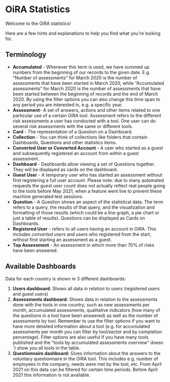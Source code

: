 # OiRA Statistics

Welcome to the OiRA statistics!

Here are a few hints and explanations to help you find what you're looking for.

## Terminology

-   **Accumulated** - Whenever this term is used, we have summed up
    numbers from the beginning of our records to the given date. E.g. “Number of
    assessments” for March 2020 is the number of assessments that have been started in
    March 2020, while “Accumulated assessments” for March 2020 is the number of
    assessments that have been started between the beginning of records and the end of
    March 2020. By using the filter options you can also change this time span to any
    period you are interested in, e.g. a specific year.
-   **Assessment**- A set of answers, actions and other items related to one particular
    use of a certain OiRA tool. Assessment refers to the different risk assessments a
    user has conducted with a tool. One user can do several risk assessments with the
    same or different tools.
-   **Card** - The representation of a Question on a Dashboard.
-   **Collection** - You can think of collections like folders that contain Dashboards,
    Questions and other statistics items.
-   **Converted User or Converted Account** - A user who started as a guest and
    subsequently registered an account from within a guest assessment.
-   **Dashboard** - Dashboards allow viewing a set of Questions together. They will be
    displayed as cards on the dashboard.
-   **Guest User** - A temporary user who has started an assessment without first
    registering a full user account. Please note: due to many automated requests the
    guest user count does not actually reflect real people going to the tools before May
    2021, when a feature went live to prevent these machine generated test sessions.
-   **Question** - A Question shows an aspect of the statistical data. The term refers
    to a query, the results of that query, and the visualization and formatting of those
    results (which could be a line graph, a pie chart or just a table of results).
    Questions can be displayed as Cards on Dashboards.
-   **Registered User** - refers to all users having an account in OiRA. This
    includes *converted users* and users who registered from the start, without first
    starting an assessment as a guest.
-   **Top Assessment** - An assessment in which more than 70% of risks have been
    answered.

## Available Dashboards

Data for each country is shown in 3 different dashboards:

1. **Users dashboard**: Shows all data in relation to users (registered users and guest
   users)
2. **Assessments dashboard:** Shows data in relation to the assessments done with the
   tools in one country, such as new assessments per month, accumulated assessments,
   qualitative indicators (how many of the questions in a tool have been answered) as
   well as the number of assessments by tool. Remember to use the filter options if you
   want to have more detailed information about a tool (e.g. for accumulated assessments
   per month you can filter by tool/sector and by completion percentage). Filter options
   are also useful if you have many tools published and the “tools by accumulated
   assessments overview” doesn´t show you all tools in the table.
3. **Questionnaire dashboard:** Gives information about the answers to the voluntary
   questionnaire in the OiRA tool. This includes e.g. number of employees in the
   company, needs were met by the tool, etc. From April 2021 on this data can be
   filtered for certain time periods. Before April 2021 this information is not
   available.
